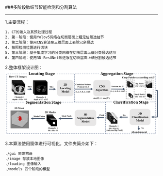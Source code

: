 ###多阶段肺结节智能检测和分割算法
____
1.主要流程：
```
1. CT的输入及其预处理过程
2. 第一阶段：使用Yolov5网络在切面层面上粗定位候选结节
3. 第二阶段：使用CNS算法在三维层面上去除冗余候选
4. 按照检测位置进行切块
5. 第三阶段：基于集成学习的分类网络在切块层面上细分类候选结节
6. 第四阶段：使用3D-ResUNet改进版在切块层面上细分割候选结节
```
2.整体框架设计图：
![image](https://github.com/ilikezzx/Multistage-detection-and-segmentation-of-pulmonary-nodules/blob/master/image/overall.tif)

3.本算法使用窗体进行可视化，文件夹简介如下：
```
./gui 窗体构造
./image 存放本地图像
./loading 图像输入
./models 四个阶段的模型
```
